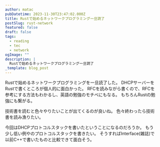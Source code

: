 ```yaml
---
author: matac
pubDatetime: 2023-11-30T23:47:02.000Z
title: Rustで始めるネットワークプログラミング一旦読了
postSlug: rust-network
featured: false
draft: false
tags:
  - reading
  - tec
  - network
ogImage: ""
description: |
  Rustで始めるネットワークプログラミング一旦読了
_template: blog_post
---
```


Rustで始めるネットワークプログラミングを一旦読了した。
DHCPサーバーをRustで書くところが個人的に面白かった。
RFCを読みながら書くので、RFCを参考にする方法もわかるし、英語の勉強のモチベにもなる。
もちろんRustの勉強にも繋がる。

技術書を読むと色々やりたいことが出てくるのが良いね。
色々終わったら技術書を読み漁りたい。

今回はDHCPプロトコルスタックを書いたということになるのだろうか。
もう少し低い例やのプロトコルスタックを書きたい。
そうすればInterface(雑誌)で以前C++で書いたものと比較できて面白そう。
